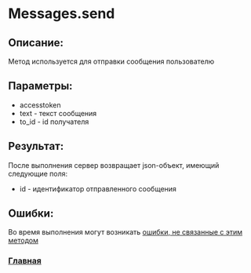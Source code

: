 # Messages.send

## Описание:
Метод используется для отправки сообщения пользователю

## Параметры:
* accesstoken
* text - текст сообщения
* to_id - id получателя

## Результат:
После выполнения сервер возвращает json-объект, имеющий следующие поля:
* id - идентификатор отправленного сообщения

## Ошибки:
Во время выполнения могут возникать [ошибки, не связанные с этим методом](../errors.md "Список ошибок")

### [Главная](../docs.md "Главная страница документации")